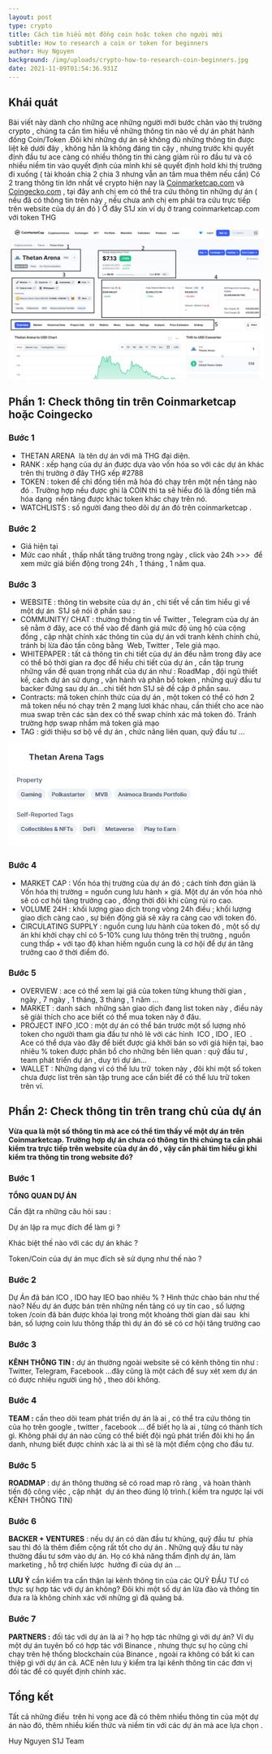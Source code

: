 ```yaml
---
layout: post
type: crypto
title: Cách tìm hiểu một đồng coin hoặc token cho người mới
subtitle: How to research a coin or token for beginners
author: Huy Nguyen
background: /img/uploads/crypto-how-to-research-coin-beginners.jpg
date: 2021-11-09T01:54:36.931Z
---
```

## Khái quát

Bài viết này dành cho những ace những người mới bước chân vào thị trường crypto , chúng ta cần tìm hiểu về những thông tin nào về dự án phát hành đồng Coin/Token .Đôi khi những dự án sẽ không đủ những thông tin được liệt kê dưới đây , không hẳn là không đáng tin cậy  , nhưng trước khi quyết định đầu tư ace càng có nhiều thông tin thì càng giảm rủi ro đầu tư và có nhiều niềm tin vào quyết định của mình khi sẽ quyết định hold khi thị trường đi xuống ( tài khoản chia 2 chia 3 nhưng vẫn an tâm mua thêm nếu cần)
Có 2 trang thông tin lớn nhất về crypto hiện nay là [Coinmarketcap.com](https://coinmarketcap.com/) và [Coingecko.com](https://www.coingecko.com/en) , tại đây anh chị em có thể tra cứu thông tin  những dự án ( nếu đã có thông tin trên này , nếu chưa anh chị em phải tra cứu trực tiếp trên website của dự án đó )
Ở đây S1J xin ví dụ ở trang coinmarketcap.com với token THG

![THG](/img/uploads/crypto-how-to-research-coin-beginners_2.jpg)

## Phần 1: Check thông tin trên Coinmarketcap hoặc Coingecko

### Bước 1

* THETAN ARENA  là tên dự án với mã THG đại diện.
* RANK : xếp hạng của dự án được dựa vào vốn hóa so với các dự án khác trên thị trường ở đây THG xếp #2788
* TOKEN : token để chỉ đồng tiền mã hóa đó chạy trên một nền tảng nào đó . Trường hợp nếu được ghi là COIN thì ta sẽ hiểu đó là đồng tiền mã hóa dạng  nền tảng được khác token khác chạy trên nó.
* WATCHLISTS : số người đang theo dõi dự án đó trên coinmarketcap .

### Bước 2

* Giá hiện tại 
* Mức cao nhất , thấp nhất tăng trưởng trong ngày , click vào 24h >>>  để xem mức giá biến động trong 24h , 1 tháng , 1 năm qua.

### Bước 3

* WEBSITE : thông tin website của dự án , chi tiết về cần tìm hiểu gì về một dự án  S1J sẽ nói ở phần sau :
* COMMUNITY/ CHAT : thường thông tin về Twitter , Telegram của dự án sẽ nằm ở đây, ace có thể vào để đánh giá mức độ ủng hộ của cộng đồng , cập nhật chính xác thông tin của dự án với tranh kênh chính chủ, tránh bị lừa đảo tấn công bằng  Web, Twitter , Tele giả mạo.
* WHITEPAPER : tất cả thông tin chi tiết của dự án đều nằm trong đây ace có thể bỏ thời gian ra đọc để hiểu chi tiết của dự án , cần tập trung những vấn đề quan trọng nhất của dự án như : RoadMap , đội ngũ thiết kế, cách dự án sử dụng , vận hành và phân bổ token , những quỹ đầu tư backer đứng sau dự án…chi tiết hơn S1J sẽ đề cập ở phần sau.
* Contracts: mã token chính thức của dự án , một token có thể có hơn 2 mã token nếu nó chạy trên 2 mạng lươi khác nhau, cần thiết cho ace nào mua swap trên các sàn dex có thể swap chính xác mã token đó. Tránh trường hợp swap nhầm mã token giả mạo
* TAG : giới thiệu sơ bộ về dự án , chức năng liên quan, quỹ đầu tư ...

![](/img/uploads/crypto-how-to-research-coin-beginners_3.jpg)

### Bước 4

* MARKET CAP : Vốn hóa thị trường của dự án đó ; cách tính đơn giản là Vốn hóa thị trường = nguồn cung lưu hành × giá. Một dự án vốn hóa nhỏ sẽ có cơ hội tăng trưởng cao , đồng thời đôi khi cũng rủi ro cao.
* VOLUME 24H : khối lượng giao dịch trong vòng 24h điều ; khối lượng giao dịch càng cao , sự biến động giá sẽ xảy ra càng cao với token đó.
* CIRCULATING SUPPLY : nguồn cung lưu hành của token đó , một số dự án khi khởi chạy chỉ có 5-10% cung lưu thông trên thị trường , nguồn cung thấp + với tạo độ khan hiếm nguồn cung là cơ hội để dự án tăng trưởng cao ở thời điểm đó.

### Bước 5

* OVERVIEW : ace có thể xem lại giá của token từng khung thời gian , ngày , 7 ngày , 1 tháng, 3 tháng , 1 năm …
* MARKET : danh sách  những sàn giao dịch đang list token này , điều này sẽ giải thích cho ace biết có thể mua token này ở đâu.
* PROJECT INFO ,ICO : một dự án có thể bán trước một số lượng nhỏ token cho người tham gia đầu tư nhỏ lẻ với các hình  ICO , IDO , IEO  . Ace có thể dựa vào đây để biết được giá khởi bán so với giá hiện tại, bao nhiêu % token được phân bổ cho những bên liên quan : quỹ đầu tư , team phát triển dự án , duy trì dự án…
* WALLET : Những dạng ví có thể lưu trữ  token này , đôi khi một số token chưa được list trên sàn tập trung ace cần biết để có thể lưu trữ token trên ví.

## Phần 2: Check thông tin trên trang chủ của dự án

**Vừa qua là một số thông tin mà ace có thể tìm thấy về một dự án trên Coinmarketcap. Trường hợp dự án chưa có thông tin thì chúng ta cần phải kiểm tra trực tiếp trên website của dự án đó , vậy cần phải tìm hiểu gì khi  kiểm tra thông tin trong website đó?**

### Bước 1

**TỔNG QUAN DỰ ÁN** 

Cần đặt ra những câu hỏi sau :

Dự án lập ra mục đích để làm gi ? 

Khác biệt thế nào với các dự án khác ?

Token/Coin của dự án mục đích sẽ sử dụng như thế nào ?

### Bước 2

Dự Án đã bán ICO , IDO hay IEO bao nhiêu % ? Hình thức chào bán như thế nào? Nếu dự án được bán trên những nền tảng có uy tín cao , số lượng token /coin đã bán được khóa lại trong một khoảng thời gian dài sau  khi bán, số lượng coin lưu thông thấp thì dự án đó sẽ có cơ hội tăng trưởng cao

### **Bước 3**

**KÊNH THÔNG TIN :** dự án thường ngoài website sẽ có kênh thông tin như : Twitter, Telegram, Facebook …đây cũng là một cách để suy xét xem dự án có được nhiều người ủng hộ , theo dõi không.

### Bước 4

**TEAM :** cần theo dõi team phát triển dự án là ai , có thể tra cứu thông tin của họ trên google , twitter , facebook … để biết họ là ai , từng có thành tích gì. Không phải dự án nào cũng có thể biết đội ngũ phát triển đôi khi họ ẩn danh, nhưng biết được chính xác là ai thì sẽ là một điểm cộng cho đầu tư.

### Bước 5

**ROADMAP** : dự án thông thường sẽ có road map rõ ràng , và hoàn thành tiến độ công việc , cập nhật  dự án theo đúng lộ trình.( kiểm tra ngược lại với KÊNH THÔNG TIN)

### **Bước 6**

**BACKER + VENTURES** : nếu dự án có dàn đầu tư khủng, quỹ đầu tư  phía sau thì đó là thêm điểm cộng rất tốt cho dự án . Những quỹ đầu tư này thường đầu tư sớm vào dự án. Họ có khả năng thẩm định dự án, làm marketing , hỗ trợ chiến lược  hướng đi của dự án …

**LƯU Ý** cần kiểm tra cẩn thận lại kênh thông tin của các QUỸ ĐẦU TƯ có thực sự hợp tác với dự án không? Đôi khi một số dự án lừa đảo và thông tin đưa ra là không chính xác với những gì đã quảng bá.

### **Bước 7**

**PARTNERS :** đối tác với dự án là ai ? họ hợp tác những gì với dự án? Ví dụ một dự án tuyên bố có hợp tác với Binance , nhưng thực sự họ cũng chỉ chạy trên hệ thống blockchain của Binance , ngoài ra không có bất kì can thiệp gì với dự án cả. ACE nên lưu ý kiểm tra lại kênh thông tin các đơn vị đối tác để có quyết định chính xác.

## Tổng kết

Tất cả những điều  trên hi vọng ace đã có thêm nhiều thông tin của một dự án nào đó, thêm nhiều kiến thức và niềm tin với các dự án mà ace lựa chọn .

Huy Nguyen S1J Team

<!--EndFragment-->